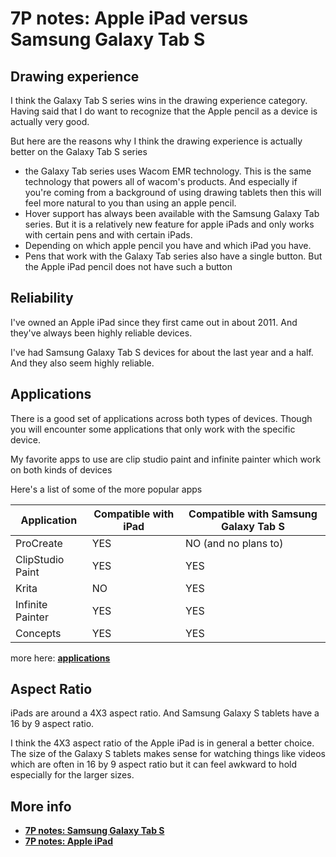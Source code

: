 # 7P notes: Apple iPad versus Samsung Galaxy Tab S

## Drawing experience

I think the Galaxy Tab S series wins in the drawing experience category. Having said that I do want to recognize that the Apple pencil as a device is actually very good.

But here are the reasons why I think the drawing experience is actually better on the Galaxy Tab S series

* the Galaxy Tab series uses Wacom EMR technology. This is the same technology that powers all of wacom's products. And especially if you're coming from a background of using drawing tablets then this will feel more natural to you than using an apple pencil.
* Hover support has always been available with the Samsung Galaxy Tab series. But it is a relatively new feature for apple iPads and only works with certain pens and with certain iPads.
* Depending on which apple pencil you have and which iPad you have.
* Pens that work with the Galaxy Tab series also have a single button. But the Apple iPad pencil does not have such a button

## Reliability

I've owned an Apple iPad since they first came out in about 2011. And they've always been highly reliable devices.

I've had Samsung Galaxy Tab S devices for about the last year and a half. And they also seem highly reliable.

## Applications

There is a good set of applications across both types of devices. Though you will encounter some applications that only work with the specific device.

My favorite apps to use are clip studio paint and infinite painter which work on both kinds of devices

Here's a list of some of the more popular apps

| Application      | Compatible with iPad | Compatible with Samsung Galaxy Tab S |
| ---------------- | -------------------- | ------------------------------------ |
| ProCreate        | YES                  | NO (and no plans to)                 |
| ClipStudio Paint | YES                  | YES                                  |
| Krita            | NO                   | YES                                  |
| Infinite Painter | YES                  | YES                                  |
| Concepts         | YES                  | YES                                  |



more here: [**applications**](../../applications/)&#x20;

## Aspect Ratio

iPads are around a 4X3 aspect ratio. And Samsung Galaxy S tablets have a 16 by 9 aspect ratio.

I think the 4X3 aspect ratio of the Apple iPad is in general a better choice. The size of the Galaxy S tablets makes sense for watching things like videos which are often in 16 by 9 aspect ratio but it can feel awkward to hold especially for the larger sizes.

## More info

* [**7P notes: Samsung Galaxy Tab S**](../samsung/7p-notes-samsung-galaxy-tab-s.md)
* [**7P notes: Apple iPad**](../apple/using-an-ipad-as-a-drawing-tablet.md) &#x20;

&#x20;

